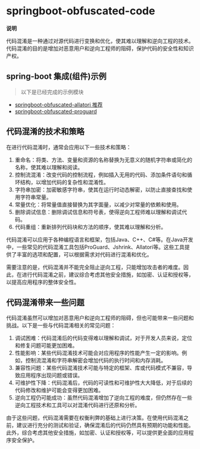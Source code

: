 # springboot-obfuscated-code

**说明**

代码混淆是一种通过对源代码进行变换和优化，使其难以理解和逆向工程的技术。代码混淆的目的是增加对恶意用户和逆向工程师的阻碍，保护代码的安全性和知识产权。

## spring-boot 集成(组件)示例

> 以下是已经完成的示例模块

- [springboot-obfuscated-allatori 推荐](springboot-obfuscated-allatori)
- [springboot-obfuscated-proguard](springboot-obfuscated-proguard)



## 代码混淆的技术和策略

在进行代码混淆时，通常会应用以下一些技术和策略：

1. 重命名：将类、方法、变量和资源的名称替换为无意义的随机字符串或简化的名称，使其难以理解和阅读。
2. 控制流混淆：改变代码的控制流程，例如插入无用的代码、添加条件语句和循环结构，以增加代码的复杂性和混淆性。
3. 字符串加密：加密敏感字符串，使其在运行时动态解密，以防止直接查找和使用字符串常量。
4. 常量优化：将常量值直接替换为其字面量，以减少对常量的依赖和使用。
5. 删除调试信息：删除调试信息和符号表，使得逆向工程师难以理解和调试代码。
6. 代码重组：重新排列代码块和方法的顺序，使其难以理解和分析。

代码混淆可以应用于各种编程语言和框架，包括Java、C++、C#等。在Java开发中，一些常见的代码混淆工具包括ProGuard、Jshrink、Allatori等。这些工具提供了丰富的选项和配置，可以根据需求对代码进行混淆和优化。

需要注意的是，代码混淆并不能完全阻止逆向工程，只能增加攻击者的难度。因此，在进行代码混淆之前，建议综合考虑其他安全措施，如加密、认证和授权等，以提高应用程序的整体安全性。

## 代码混淆带来一些问题

代码混淆虽然可以增加对恶意用户和逆向工程师的阻碍，但也可能带来一些问题和挑战。以下是一些与代码混淆相关的常见问题：

1. 调试困难：代码混淆后的代码变得难以理解和调试，对于开发人员来说，定位和修复问题可能更加困难。
2. 性能影响：某些代码混淆技术可能会对应用程序的性能产生一定的影响。例如，控制流混淆和字符串解密会增加代码的执行时间和内存消耗。
3. 兼容性问题：某些代码混淆技术可能与特定的框架、库或代码模式不兼容，导致应用程序出现问题或错误。
4. 可维护性下降：代码混淆后，代码的可读性和可维护性大大降低，对于后续的代码修改和维护可能会变得更加困难。
5. 逆向工程仍可能成功：虽然代码混淆增加了逆向工程的难度，但仍然存在一些逆向工程技术和工具可以对混淆代码进行还原和分析。

由于这些问题，代码混淆需要在权衡利弊的基础上进行决策。在使用代码混淆之前，建议进行充分的测试和验证，确保混淆后的代码仍然具有预期的功能和性能。此外，综合考虑其他安全措施，如加密、认证和授权等，可以提供更全面的应用程序安全保护。